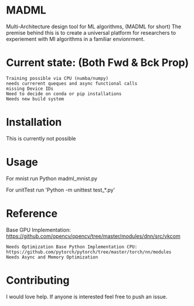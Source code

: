 # MADML
Multi-Architecture design tool for ML algorithms, (MADML for short)
The premise behind this is to create a universal platform for researchers to experiement with Ml algorithms in a familiar envionrment.

# Current state: (Both Fwd & Bck Prop)
    Training possible via CPU (numba/numpy)
    needs currerent queques and async functional calls
    missing Device IDs
    Need to decide on conda or pip installations
    Needs new build system

# Installation

This is currently not possible
# Usage

For mnist run Python madml_mnist.py

For unitTest run 'Python -m unittest test_*.py'
# Reference

Base GPU Implementation: https://github.com/opencv/opencv/tree/master/modules/dnn/src/vkcom

    Needs Optimization Base Python Implementation CPU: https://github.com/pytorch/pytorch/tree/master/torch/nn/modules
    Needs Async and Memory Optimization

# Contributing

I would love help. If anyone is interested feel free to push an issue.
